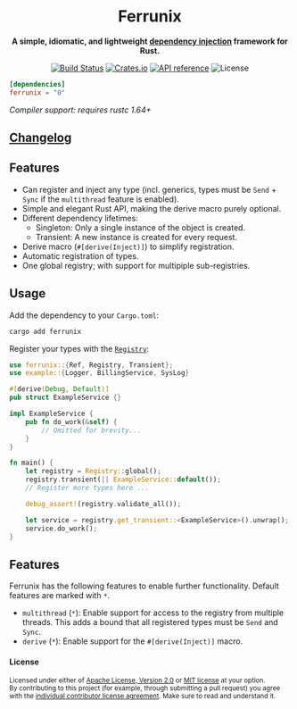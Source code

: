 <div align="center">
  <h1>Ferrunix</h1>
  <p>
    <strong>A simple, idiomatic, and lightweight <a href="https://en.wikipedia.org/wiki/Dependency_injection">dependency injection</a> framework for Rust.</strong>
  </p>
  <p>

[![Build Status](https://github.com/leandros/ferrunix/actions/workflows/ci.yml/badge.svg)](https://github.com/leandros/ferrunix/actions)
[![Crates.io](https://img.shields.io/crates/v/ferrunix.svg)](https://crates.io/crates/ferrunix)
[![API reference](https://docs.rs/ferrunix/badge.svg)](https://docs.rs/ferrunix/)
![License](https://img.shields.io/crates/l/ferrunix.svg)

  </p>
</div>

```toml
[dependencies]
ferrunix = "0"
```

*Compiler support: requires rustc 1.64+*

## [Changelog](https://github.com/Leandros/ferrunix/releases)

## Features

- Can register and inject any type (incl. generics, types must be `Send` +
    `Sync` if the `multithread` feature is enabled).
- Simple and elegant Rust API, making the derive macro purely optional.
- Different dependency lifetimes:
    - Singleton: Only a single instance of the object is created.
    - Transient: A new instance is created for every request.
- Derive macro (`#[derive(Inject)]`) to simplify registration.
- Automatic registration of types.
- One global registry; with support for multipiple sub-registries.

## Usage

Add the dependency to your `Cargo.toml`:

```bash
cargo add ferrunix
```

Register your types with the [`Registry`](https://docs.rs/ferrunix/latest/ferrunix/):

```rust
use ferrunix::{Ref, Registry, Transient};
use example::{Logger, BillingService, SysLog}

#[derive(Debug, Default)]
pub struct ExampleService {}

impl ExampleService {
    pub fn do_work(&self) {
        // Omitted for brevity...
    }
}

fn main() {
    let registry = Registry::global();
    registry.transient(|| ExampleService::default());
    // Register more types here ...

    debug_assert!(registry.validate_all());

    let service = registry.get_transient::<ExampleService>().unwrap();
    service.do_work();
}
```

## Features

Ferrunix has the following features to enable further functionality.
Default features are marked with `*`.

- `multithread` (`*`): Enable support for access to the registry from multiple threads.
    This adds a bound that all registered types must be `Send` and `Sync`.
- `derive` (`*`): Enable support for the `#[derive(Inject)]` macro.

#### License

<sup>
Licensed under either of <a href="LICENSE-APACHE">Apache License, Version
2.0</a> or <a href="LICENSE-MIT">MIT license</a> at your option.
</sup>

<br>

<sub>
By contributing to this project (for example, through submitting a pull
request) you agree with the <a
href="https://github.com/Leandros/ferrunix/blob/master/Contributors-License-Agreement.md">individual
contributor license agreement</a>. Make sure to read and understand it.
</sub>
